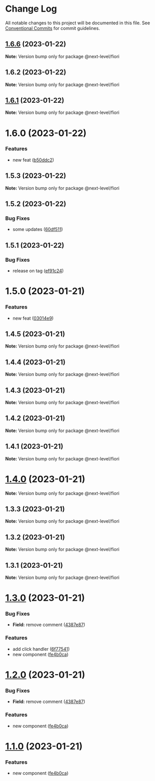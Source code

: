# Change Log

All notable changes to this project will be documented in this file.
See [Conventional Commits](https://conventionalcommits.org) for commit guidelines.

## [1.6.6](https://github.com/ilhan007/npmnext-sample/compare/v1.6.5...v1.6.6) (2023-01-22)

**Note:** Version bump only for package @next-level/fiori





## 1.6.2 (2023-01-22)


**Note:** Version bump only for package @next-level/fiori





## [1.6.1](https://github.com/ilhan007/npmnext-sample/compare/v1.6.0...v1.6.1) (2023-01-22)

**Note:** Version bump only for package @next-level/fiori





# 1.6.0 (2023-01-22)


### Features

* new feat ([b50ddc2](https://github.com/ilhan007/npmnext-sample/commit/b50ddc2187910f2d0c52ff8b9b909fe1c8b644a0))





## 1.5.3 (2023-01-22)

**Note:** Version bump only for package @next-level/fiori





## 1.5.2 (2023-01-22)


### Bug Fixes

* some updates ([60df511](https://github.com/ilhan007/npmnext-sample/commit/60df5115908c233e802385e95fb6c1fdfe6002cf))





## 1.5.1 (2023-01-22)


### Bug Fixes

* release on tag ([ef91c24](https://github.com/ilhan007/npmnext-sample/commit/ef91c24824fe455eded27a642708ade888ef176f))





# 1.5.0 (2023-01-21)


### Features

* new feat ([03014e9](https://github.com/ilhan007/npmnext-sample/commit/03014e9d0b7f53a662132de1a153ac17a0d310fa))





## 1.4.5 (2023-01-21)

**Note:** Version bump only for package @next-level/fiori





## 1.4.4 (2023-01-21)

**Note:** Version bump only for package @next-level/fiori





## 1.4.3 (2023-01-21)

**Note:** Version bump only for package @next-level/fiori





## 1.4.2 (2023-01-21)

**Note:** Version bump only for package @next-level/fiori





## 1.4.1 (2023-01-21)

**Note:** Version bump only for package @next-level/fiori





# [1.4.0](https://github.com/ilhan007/npmnext-sample/compare/v1.3.3...v1.4.0) (2023-01-21)

**Note:** Version bump only for package @next-level/fiori





## 1.3.3 (2023-01-21)

**Note:** Version bump only for package @next-level/fiori





## 1.3.2 (2023-01-21)

**Note:** Version bump only for package @next-level/fiori





## 1.3.1 (2023-01-21)

**Note:** Version bump only for package @next-level/fiori





# [1.3.0](https://github.com/ilhan007/npmnext-sample/compare/v1.2.6...v1.3.0) (2023-01-21)


### Bug Fixes

* **Field:** remove comment ([4387e87](https://github.com/ilhan007/npmnext-sample/commit/4387e87243a3ab9a9bf921142415764c6ad106bf))


### Features

* add click handler ([6f77541](https://github.com/ilhan007/npmnext-sample/commit/6f77541ad163bf31910be037bf648207cf743e6f))
* new component ([fe4b0ca](https://github.com/ilhan007/npmnext-sample/commit/fe4b0ca8beb5504305bc432f404f6338ad5f6a9a))





# [1.2.0](https://github.com/ilhan007/npmnext-sample/compare/v1.2.6...v1.2.0) (2023-01-21)


### Bug Fixes

* **Field:** remove comment ([4387e87](https://github.com/ilhan007/npmnext-sample/commit/4387e87243a3ab9a9bf921142415764c6ad106bf))


### Features

* new component ([fe4b0ca](https://github.com/ilhan007/npmnext-sample/commit/fe4b0ca8beb5504305bc432f404f6338ad5f6a9a))





# [1.1.0](https://github.com/ilhan007/npmnext-sample/compare/v1.2.6...v1.1.0) (2023-01-21)


### Features

* new component ([fe4b0ca](https://github.com/ilhan007/npmnext-sample/commit/fe4b0ca8beb5504305bc432f404f6338ad5f6a9a))
